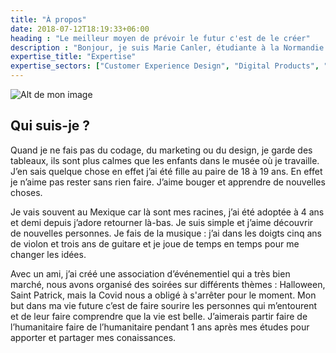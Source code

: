 ```yaml
---
title: "À propos"
date: 2018-07-12T18:19:33+06:00
heading : "Le meilleur moyen de prévoir le futur c'est de le créer"
description : "Bonjour, je suis Marie Canler, étudiante à la Normandie Web School basé à Rouen. "
expertise_title: "Expertise"
expertise_sectors: ["Customer Experience Design", "Digital Products", "Development", "Campaign & Content", "Employer Branding", "Animation & Motion Graphics", "Packaging & Product Design", "Retail & Spacial", "Print & Editorial Design", "Concept/Text", "Information Design"]
---
```


![Alt de mon image](/images/projects/moi.jpg)


## Qui suis-je ?

Quand je ne fais pas du codage, du marketing ou du design, je garde des tableaux, ils sont plus calmes que les enfants dans le musée où je travaille. J’en sais quelque chose en effet j’ai été fille au paire de 18 à 19 ans. 
En effet je n’aime pas rester sans rien faire. J’aime bouger et apprendre de nouvelles choses. 

Je vais souvent au Mexique car là sont mes racines, j’ai été adoptée à 4 ans et demi depuis j’adore retourner là-bas. 
Je suis simple et j’aime découvrir de nouvelles personnes. Je fais de la musique : j’ai dans les doigts cinq ans de violon et trois ans de guitare et je joue de temps en temps pour me changer les idées. 

Avec un ami, j’ai créé une association d’événementiel qui a très bien marché, nous avons organisé des soirées sur différents thèmes : Halloween, Saint Patrick, mais la Covid nous a obligé à s'arrêter pour le moment. 
Mon but dans ma vie future c’est de faire sourire les personnes qui m’entourent et de leur faire comprendre que la vie est belle. J’aimerais partir faire de l’humanitaire faire de l’humanitaire pendant 1 ans après mes études pour apporter et partager mes conaissances.
